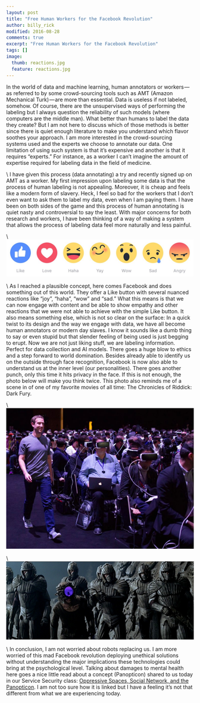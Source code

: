 ```yaml
---
layout: post
title: "Free Human Workers for the Facebook Revolution"
author: billy_rick
modified: 2016-08-28
comments: true
excerpt: "Free Human Workers for the Facebook Revolution"
tags: []
image:
  thumb: reactions.jpg
  feature: reactions.jpg
---
```


In the world of data and machine learning, human annotators or workers — as referred to by some crowd-sourcing tools such as AMT (Amazon Mechanical Turk) — are more than essential. Data is useless if not labeled, somehow. Of course, there are the unsupervised ways of performing the labeling but I always question the reliability of such models (where computers are the middle man). What better than humans to label the data they create? But I am not here to discuss which of those methods is better since there is quiet enough literature to make you understand which flavor soothes your approach. I am more interested in the crowd-sourcing systems used and the experts we choose to annotate our data. One limitation of using such system is that it’s expensive and another is that it requires “experts.” For instance, as a worker I can’t imagine the amount of expertise required for labeling data in the field of medicine.  

\\
I have given this process (data annotating) a try and recently signed up on AMT as a worker. My first impression upon labeling some data is that the process of human labeling is not appealing. Moreover, it is cheap and feels like a modern form of slavery. Heck, I feel so bad for the workers that I don’t even want to ask them to label my data, even when I am paying them. I have been on both sides of the game and this process of human annotating is quiet nasty and controversial to say the least. With major concerns for both research and workers, I have been thinking of a way of making a system that allows the process of labeling data feel more naturally and less painful.

\\
![alt text](https://github.com/omarsar/omarsar.github.io/blob/master/images/reactions.jpg?raw=true "Near home")

\\
As I reached a plausible concept, here comes Facebook and does something out of this world. They offer a Like button with several nuanced reactions like “joy”, “haha”, “wow” and “sad.” What this means is that we can now engage with content and be able to show empathy and other reactions that we were not able to achieve with the simple Like button. It also means something else, which is not so clear on the surface: In a quick twist to its design and the way we engage with data, we have all become human annotators or modern day slaves. I know it sounds like a dumb thing to say or even stupid but that slender feeling of being used is just begging to erupt. Now we are not just liking stuff, we are labeling information. Perfect for data collection and AI models. There goes a huge blow to ethics and a step forward to world domination. Besides already able to identify us on the outside through face recognition, Facebook is now also able to understand us at the inner level (our personalities). There goes another punch, only this time it hits privacy in the face. If this is not enough, the photo below will make you think twice. This photo also reminds me of a scene in of one of my favorite movies of all time: The Chronicles of Riddick: Dark Fury.

\\
![alt text](https://github.com/omarsar/omarsar.github.io/blob/master/images/mark.jpg?raw=true "Near home")

\\
![alt text](https://github.com/omarsar/omarsar.github.io/blob/master/images/riddick.jpg?raw=true "Near home")

\\
In conclusion, I am not worried about robots replacing us. I am more worried of this mad Facebook revolution deploying unethical solutions without understanding the major implications these technologies could bring at the psychological level. Talking about damages to mental health here goes a nice little read about a concept (Panopticon) shared to us today in our Service Security class: [Oppressive Spaces, Social Network, and the Panopticon](https://www.psychologytoday.com/blog/mind-wandering/201209/oppressive-spaces-social-networks-and-the-panopticon). I am not too sure how it is linked but I have a feeling it’s not that different from what we are experiencing today.
